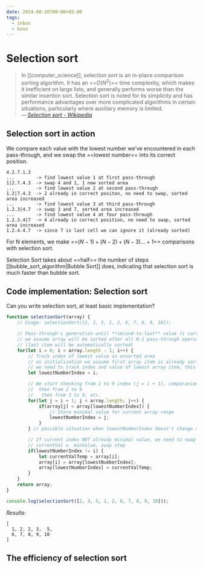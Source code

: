 ```yaml
---
date: 2024-08-26T00:00+03:00
tags:
  - inbox
  - base
---
```


# Selection sort

> In [[computer_science]], selection sort is an in-place comparison sorting
> algorithm. It has an ==$O(N^2)$== time complexity, which makes it inefficient
> on large lists, and generally performs worse than the similar insertion sort.
> Selection sort is noted for its simplicity and has performance advantages over
> more complicated algorithms in certain situations, particularly where
> auxiliary memory is limited.\
> — <cite>[Selection sort - Wikipedia](https://en.wikipedia.org/wiki/Selection_sort)</cite> <!--SR:!2024-09-10,8,250-->

## Selection sort in action

We compare each value with the lowest number we’ve encountered in each
pass-through, and we swap the ==lowest number== into its correct position.
```text
4.2.7.1.3
...        -> find lowest value 1 at first pass-through
1|2.7.4.3  -> swap 4 and 1, 1 now sorted area
...        -> find lowest value 2 at second pass-through
1.2|7.4.3  -> 2 already in correct positon, no need to swap, sorted area increased
...        -> find lowest value 3 at third pass-through
1.2.3|4.7  -> swap 3 and 7, sorted area increased
...        -> find lowest value 4 at four pass-through
1.2.3.4|7  -> 4 already in correct position, no need to swap, sorted area increased
1.2.4.4.7  -> since 7 is last cell we can ignore it (already sorted)
```
<!--SR:!2024-09-10,8,250-->

For N elements, we make ==$(N - 1) + (N - 2) + (N - 3) … + 1$== comparisons with
selection sort. <!--SR:!2024-09-06,2,210-->

Selection Sort takes about ==half== the number of steps
[[bubble_sort_algorithm|Bubble Sort]] does, indicating that selection sort is
much faster than bubble sort. <!--SR:!2024-09-11,9,250-->

## Code implementation: Selection sort

Can you write selection sort, at least basic implementation?
&#10;<br>
```js
function selectionSort(array) {
    // Usage: selectionSort([2, 3, 5, 1, 2, 6, 7, 8, 9, 10]);

    // Pass-through's generation until **second-to-last** value (i current value)
    // we assume array will be sorted after all N-1 pass-through operations
    // (last item will be automatically sorted)
    for(let i = 0; i < array.length - 1; i++) {
        // Track index of lowest value in unsorted area
        // on initialization we assume first array item is already sorted
        // we need to track index and value of lowest array item, this is why used index here
        let lowestNumberIndex = i;

        // We start checking from 1 to 9 index (j = i + 1), comparasions steps
        //  then from 2 to 9
        //   then from 3 to 9, etc.
        for(let j = i + 1; j < array.length; j++) {
            if(array[j] < array[lowestNumberIndex]) {
                // Store minimal value for current array range
                lowestNumberIndex = j;
            }
        } // possible situation when lowestNumberIndex doesn't change at all

        // If current index NOT already minimal value, we need to swap
        // currentVal ⇄  minValue, swap step
        if(lowestNumberIndex != i) {
            let currentValTemp = array[i];
            array[i] = array[lowestNumberIndex];
            array[lowestNumberIndex] = currentValTemp;
        }
    }
    return array;
}

console.log(selectionSort([2, 3, 5, 1, 2, 6, 7, 8, 9, 10]));
```
*Results:*
```
[
  1, 2, 2, 3,  5,
  6, 7, 8, 9, 10
]
```

## The efficiency of selection sort
